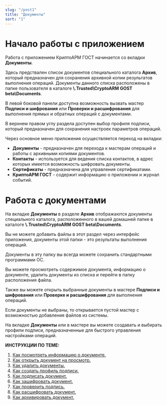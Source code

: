 ```yaml
---
slug: "/post1"
title: "Документы"
sort: "1"
---
```

# Начало работы c приложением
Работа с приложением КриптоАРМ ГОСТ начинается со вкладки **Документы**.

Здесь предствален список документов специального каталога **Архив**, который предназначен для сохранения архивной копии результатов выполнения операций.
Документы данного списка расположены в папке пользователя в каталоге **\\.Trusted\CryptoARM GOST beta\Documents**.

В левой боковой панели доступна возможность вызвать мастер  **Подписи и шифрования** или **Проверки и расшифрования** для выполнения прямых и обратных операций с документами.

В верхнем правом углу раздела доступен выбор профиля подписи, который предназначен для сохранения настроек параметров операций. 

Через основное меню приложения осуществляется переход на вкладки:

- **Документы** - предназначен для перехода к мастерам операций и работы с архивными копиями документов.
- **Контакты** - используется для ведения списка контактов, в адрес которых имеется возможность шифровать документы.
- **Сертификаты** - предназначена для управления сертификатами.
- **КриптоАРМ ГОСТ** - содержит информацию о приложении и журнал событий.

# Работа с документами

На вкладке **Документы** в разделе **Архив** отображаются документы специального каталога, расположенного в вашей домашней папке в каталоге **\\.Trusted\CryptoARM GOST beta\Documents**.

Вы не можете добавить файлы в этот раздел через интерфейс приложения, документы этой папки - это результаты выполнения операций.

Документы в эту папку вы всегда можете сохранить стандартными программами ОС.

Вы можете просмотреть содержимое документа, информацию о документе, удалить документы из списка и перейти в папку расположения файла.

Также вы можете открыть выбранные документы в мастере **Подписи и шифрования** или **Проверке и расшифрования** для выполнения операций.

Если документы не выбраны, то открывается пустой мастер с возможностью добавления файлов из системы.

На вкладке **Документы** или в мастере вы можете создавать и выбирать профили подписи, предназначенные для быстрого управления настройками операций. 

 **ИНСТРУКЦИИ ПО ТЕМЕ:**
1. [Как посмотреть информацию о документе.](docs\v3.0-Beta\004-documents\view-docs-info.md)
2. [Как открыть документ на просмотр.](docs\v3.0-Beta\004-documents\open-doc.md)
3. [Как удалить документы.](docs\v3.0-Beta\004-documents\delete-docs.md)
4. [Как создать профиль подписи.](docs\v3.0-Beta\004-documents\create-profile.md)
5. [Как подписать документ.](docs\v3.0-Beta\004-documents\sing.md)
6. [Как зашифровать документ.](docs\v3.0-Beta\004-documents\cipher.md)
7. [Как проверить подпись.](docs\v3.0-Beta\004-documents\verify.md)
8. [Как расшифровать документ.](docs\v3.0-Beta\004-documents\decrypt.md)
9. [Как архивировать документ.](docs\v3.0-Beta\004-documents\archive.md)